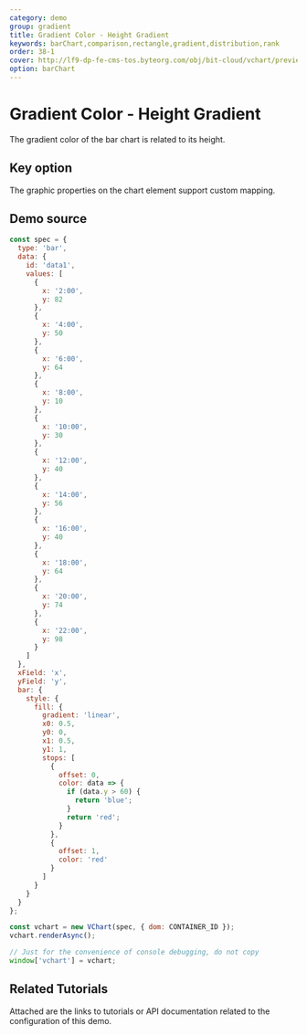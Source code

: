 ```yaml
---
category: demo
group: gradient
title: Gradient Color - Height Gradient
keywords: barChart,comparison,rectangle,gradient,distribution,rank
order: 38-1
cover: http://lf9-dp-fe-cms-tos.byteorg.com/obj/bit-cloud/vchart/preview/gradient/bar.png
option: barChart
---
```


# Gradient Color - Height Gradient

The gradient color of the bar chart is related to its height.

## Key option

The graphic properties on the chart element support custom mapping.

## Demo source

```javascript livedemo
const spec = {
  type: 'bar',
  data: {
    id: 'data1',
    values: [
      {
        x: '2:00',
        y: 82
      },
      {
        x: '4:00',
        y: 50
      },
      {
        x: '6:00',
        y: 64
      },
      {
        x: '8:00',
        y: 10
      },
      {
        x: '10:00',
        y: 30
      },
      {
        x: '12:00',
        y: 40
      },
      {
        x: '14:00',
        y: 56
      },
      {
        x: '16:00',
        y: 40
      },
      {
        x: '18:00',
        y: 64
      },
      {
        x: '20:00',
        y: 74
      },
      {
        x: '22:00',
        y: 98
      }
    ]
  },
  xField: 'x',
  yField: 'y',
  bar: {
    style: {
      fill: {
        gradient: 'linear',
        x0: 0.5,
        y0: 0,
        x1: 0.5,
        y1: 1,
        stops: [
          {
            offset: 0,
            color: data => {
              if (data.y > 60) {
                return 'blue';
              }
              return 'red';
            }
          },
          {
            offset: 1,
            color: 'red'
          }
        ]
      }
    }
  }
};

const vchart = new VChart(spec, { dom: CONTAINER_ID });
vchart.renderAsync();

// Just for the convenience of console debugging, do not copy
window['vchart'] = vchart;
```

## Related Tutorials

Attached are the links to tutorials or API documentation related to the configuration of this demo.

